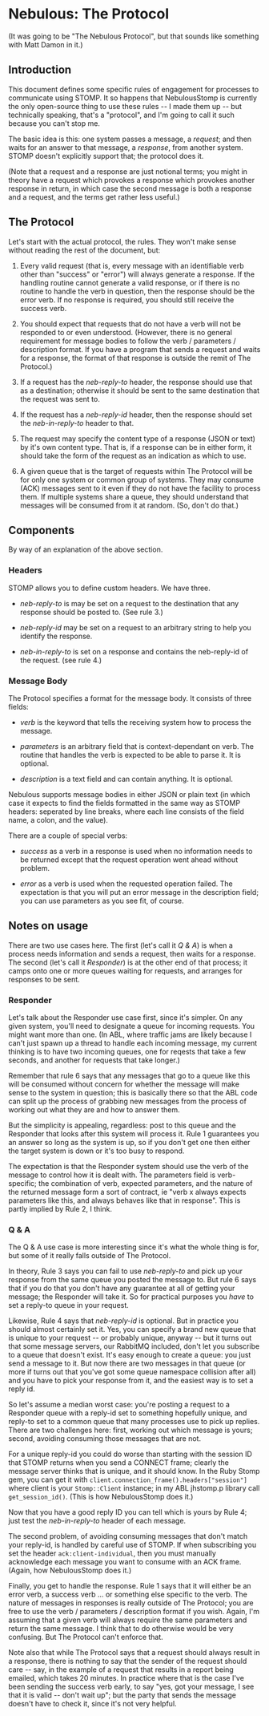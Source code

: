 Nebulous: The Protocol
======================

(It was going to be "The Nebulous Protocol", but that sounds like something with Matt Damon in it.)


Introduction
------------
This document defines some specific rules of engagement for processes to communicate using STOMP.
It so happens that NebulousStomp is currently the only open-source thing to use these rules -- I
made them up -- but technically speaking, that's a "protocol", and I'm going to call it such
because you can't stop me.

The basic idea is this: one system passes a message, a _request_; and then waits for an answer to
that message, a _response_, from another system. STOMP doesn't explicitly support that; the
protocol does it.

(Note that a request and a response are just notional terms; you might in theory have a request
which provokes a response which provokes another response in return, in which case the second
message is both a response and a request, and the terms get rather less useful.)


The Protocol
------------
Let's start with the actual protocol, the rules. They won't make sense without reading the rest of
the document, but:

1. Every valid request (that is, every message with an identifiable verb other than "success" or
   "error") will always generate a response. If the handling routine cannot generate a valid
   response, or if there is no routine to handle the verb in question, then the response should be
   the error verb. If no response is required, you should still receive the success verb.

2. You should expect that requests that do not have a verb will not be responded to or even
   understood. (However, there is no general requirement for message bodies to follow the verb /
   parameters / description format. If you have a program that sends a request and waits for a
   response, the format of that response is outside the remit of The Protocol.)

3. If a request has the _neb-reply-to_ header, the response should use that as a destination;
   otherwise it should be sent to the same destination that the request was sent to.

4. If the request has a _neb-reply-id_ header, then the response should set the _neb-in-reply-to_
   header to that.

5. The request may specify the content type of a response (JSON or text) by it's own content type.
   That is, if a response can be in either form, it should take the form of the request as an
   indication as which to use.

6. A given queue that is the target of requests within The Protocol will be for only one system or
   common group of systems. They may consume (ACK) messages sent to it even if they do not have the
   facility to process them.  If multiple systems share a queue, they should understand that
   messages will be consumed from it at random. (So, don't do that.)


Components
----------
By way of an explanation of the above section.

### Headers ###

STOMP allows you to define custom headers. We have three. 

* _neb-reply-to_ is may be set on a request to the destination that any response should be posted
  to. (See rule 3.)

* _neb-reply-id_ may be set on a request to an arbitrary string to help you identify the response.

* _neb-in-reply-to_ is set on a response and contains the neb-reply-id of the request. (see rule 4.)

### Message Body ###

The Protocol specifies a format for the message body. It consists of three fields:

* _verb_ is the keyword that tells the receiving system how to process the message.

* _parameters_ is an arbitrary field that is context-dependant on verb. The routine that handles
  the verb is expected to be able to parse it. It is optional.

* _description_ is a text field and can contain anything. It is optional.

Nebulous supports message bodies in either JSON or plain text (in which case it expects to find the
fields formatted in the same way as STOMP headers: seperated by line breaks, where each line
consists of the field name, a colon, and the value).

There are a couple of special verbs:

* _success_ as a verb in a response is used when no information needs to be returned except that
  the request operation went ahead without problem.

* _error_ as a verb is used when the requested operation failed. The expectation is that you will
  put an error message in the description field; you can use parameters as you see fit, of course.


Notes on usage
--------------

There are two use cases here. The first (let's call it _Q & A_) is when a process needs information
and sends a request, then waits for a response. The second (let's call it _Responder_) is at the
other end of that process; it camps onto one or more queues waiting for requests, and arranges for
responses to be sent.

### Responder ###

Let's talk about the Responder use case first, since it's simpler. On any given system, you'll need
to designate a queue for incoming requests. You might want more than one. (In ABL, where traffic
jams are likely because I can't just spawn up a thread to handle each incoming message, my current
thinking is to have two incoming queues, one for reqests that take a few seconds, and another for
requests that take longer.)

Remember that rule 6 says that any messages that go to a queue like this will be consumed without
concern for whether the message will make sense to the system in question; this is basically there
so that the ABL code can split up the process of grabbing new messages from the process of working
out what they are and how to answer them. 

But the simplicity is appealing, regardless: post to this queue and the Responder that looks after
this system will process it. Rule 1 guarantees you an answer so long as the system is up, so if you
don't get one then either the target system is down or it's too busy to respond.

The expectation is that the Responder system should use the verb of the message to control how it
is dealt with. The parameters field is verb-specific; the combination of verb, expected parameters,
and the nature of the returned message form a sort of contract, ie "verb x always expects
parameters like this, and always behaves like that in response". This is partly implied by Rule 2,
I think.

### Q & A ###

The Q & A use case is more interesting since it's what the whole thing is for, but some of it
really falls outside of The Protocol.

In theory, Rule 3 says you can fail to use _neb-reply-to_ and pick up your response from the same
queue you posted the message to. But rule 6 says that if you do that you don't have any guarantee
at all of getting your message; the Responder will take it. So for practical purposes you *have* to
set a reply-to queue in your request. 

Likewise, Rule 4 says that _neb-reply-id_ is optional. But in practice you should almost certainly
set it. Yes, you can specify a brand new queue that is unique to your request -- or probably
unique, anyway -- but it turns out that some message servers, our RabbitMQ included, don't let you
subscribe to a queue that doesn't exist. It's easy enough to create a queue: you just send a
message to it. But now there are two messages in that queue (or more if turns out that you've got
some queue namespace collision after all) and you have to pick your response from it, and the
easiest way is to set a reply id.

So let's assume a median worst case: you're posting a request to a Responder queue with a reply-id
set to something hopefully unique, and reply-to set to a common queue that many processes use to
pick up replies. There are two challenges here: first, working out which message is yours; second,
avoiding consuming those messages that are not.

For a unique reply-id you could do worse than starting with the session ID that STOMP returns when
you send a CONNECT frame; clearly the message server thinks that is unique, and it should know. In
the Ruby Stomp gem, you can get it with `client.connection_frame().headers["session"]` where client
is your `Stomp::Client` instance; in my ABL jhstomp.p library call `get_session_id()`. (This is how
NebulousStomp does it.)

Now that you have a good reply ID you can tell which is yours by Rule 4; just test the
_neb-in-reply-to_ header of each message. 

The second problem, of avoiding consuming messages that don't match your reply-id, is handled by
careful use of STOMP. If when subscribing you set the header `ack:client-individual`, then you must
manually acknowledge each message you want to consume with an ACK frame. (Again, how NebulousStomp
does it.)

Finally, you get to handle the response. Rule 1 says that it will either be an error verb, a
success verb ... or something else specific to the verb. The nature of messages in responses is
really outside of The Protocol; you are free to use the verb / parameters / description format if
you wish. Again, I'm assuming that a given verb will always require the same parameters and return
the same message. I think that to do otherwise would be very confusing. But The Protocol can't
enforce that. 

Note also that while The Protocol says that a request should always result in a response, there is
nothing to say that the sender of the request should care -- say, in the example of a request that
results in a report being emailed, which takes 20 minutes. In practice where that is the case I've
been sending the success verb early, to say "yes, got your message, I see that it is valid -- don't
wait up"; but the party that sends the message doesn't have to check it, since it's not very
helpful.

